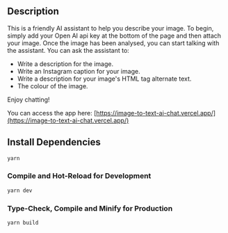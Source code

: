 ## Description

This is a friendly AI assistant to help you describe your image. To begin, simply add your Open AI api key at the bottom of the page and then attach your image. Once the image has been analysed, you can start talking with the assistant. You can ask the assistant to:

- Write a description for the image.
- Write an Instagram caption for your image.
- Write a description for your image's HTML tag alternate text.
- The colour of the image.

Enjoy chatting!

You can access the app here: [https://image-to-text-ai-chat.vercel.app/](https://image-to-text-ai-chat.vercel.app/)

## Install Dependencies

```sh
yarn
```

### Compile and Hot-Reload for Development

```sh
yarn dev
```

### Type-Check, Compile and Minify for Production

```sh
yarn build
```
